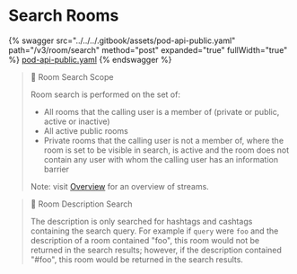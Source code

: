 # Search Rooms

{% swagger src="../../../.gitbook/assets/pod-api-public.yaml" path="/v3/room/search" method="post" expanded="true" fullWidth="true" %}
[pod-api-public.yaml](../../../.gitbook/assets/pod-api-public.yaml)
{% endswagger %}

> 📘 Room Search Scope
>
> Room search is performed on the set of:
>
> * All rooms that the calling user is a member of (private or public, active or inactive)
> * All active public rooms
> * Private rooms that the calling user is not a member of, where the room is set to be visible in search, is active and the room does not contain any user with whom the calling user has an information barrier
>
> Note: visit [Overview](https://docs.developers.symphony.com/building-bots-on-symphony/datafeed/overview-of-streams) for an overview of streams.

> 🚧 Room Description Search
>
> The description is only searched for hashtags and cashtags containing the search query. For example if `query` were `foo` and the description of a room contained "foo", this room would not be returned in the search results; however, if the description contained "#foo", this room would be returned in the search results.
